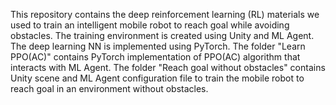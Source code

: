 This repository contains the deep reinforcement learning (RL) materials we used to train an intelligent mobile robot to reach goal while avoiding obstacles. The training environment is created using Unity and ML Agent. The deep learning NN is implemented using PyTorch.
The folder "Learn PPO(AC)" contains PyTorch implementation of PPO(AC) algorithm that interacts with ML Agent.
The folder "Reach goal without obstacles" contains Unity scene and ML Agent configuration file to train the mobile robot to reach goal in an environment without obstacles.
